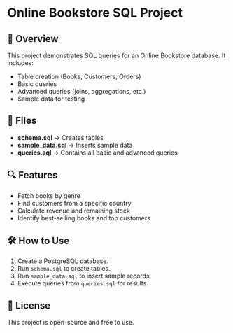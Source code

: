 # Online Bookstore SQL Project

## 📌 Overview
This project demonstrates SQL queries for an Online Bookstore database. It includes:
- Table creation (Books, Customers, Orders)
- Basic queries
- Advanced queries (joins, aggregations, etc.)
- Sample data for testing

## 📂 Files
- **schema.sql** → Creates tables
- **sample_data.sql** → Inserts sample data
- **queries.sql** → Contains all basic and advanced queries

## 🔍 Features
- Fetch books by genre
- Find customers from a specific country
- Calculate revenue and remaining stock
- Identify best-selling books and top customers

## 🛠 How to Use
1. Create a PostgreSQL database.
2. Run `schema.sql` to create tables.
3. Run `sample_data.sql` to insert sample records.
4. Execute queries from `queries.sql` for results.

## 📜 License
This project is open-source and free to use.
